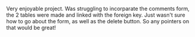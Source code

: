 Very enjoyable project. Was struggling to incorparate the comments form, the 2 tables were made and linked with the foreign key. Just wasn't sure how to go about the form, as well as the delete button. So any pointers on that would be great!
